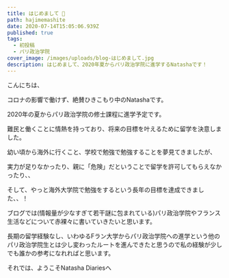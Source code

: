 ```yaml
---
title: はじめまして 🎉
path: hajimemashite
date: 2020-07-14T15:05:06.939Z
published: true
tags:
  - 初投稿
  - パリ政治学院
cover_image: /images/uploads/blog-はじめまして.jpg
description: はじめまして、2020年夏からパリ政治学院に進学するNatashaです！
---
```

こんにちは、

コロナの影響で働けず、絶賛ひきこもり中のNatashaです。

2020年の夏からパリ政治学院の修士課程に進学予定です。

難民と働くことに情熱を持っており、将来の目標を叶えるために留学を決意しました。



幼い頃から海外に行くこと、学校で勉強で勉強することを夢見てきましたが、

実力が足りなかったり、親に「危険」だということで留学を許可してもらえなかったり、、

そして、やっと海外大学院で勉強をするという長年の目標を達成できました、、！



ブログでは(情報量が少なすぎて若干謎に包まれている)パリ政治学院やフランス生活などについて赤裸々に書いていきたいと思います。



長期の留学経験なし、いわゆるFラン大学からパリ政治学院への進学という他のパリ政治学院生とは少し変わったルートを進んできたと思うので私の経験が少しでも誰かの参考になれればと思います。



それでは、ようこそNatasha Diariesへ